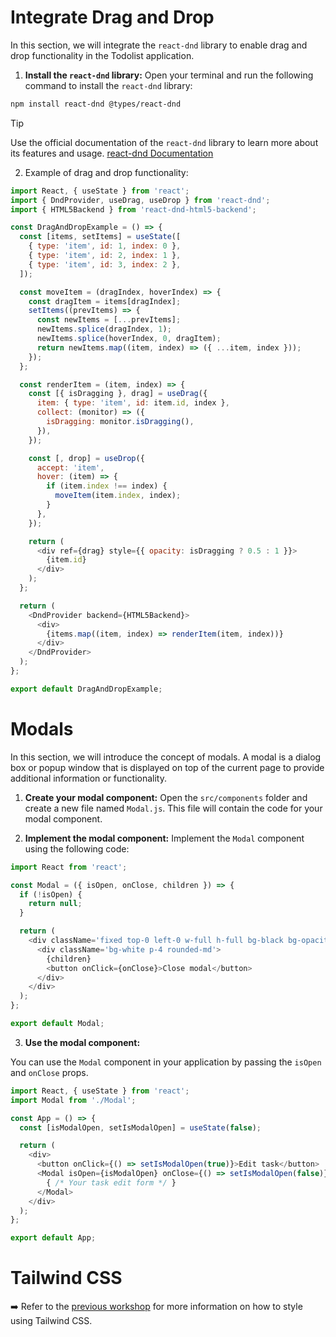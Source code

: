# Integrate Drag and Drop
In this section, we will integrate the `react-dnd` library to enable drag and drop functionality in the Todolist application.

1. **Install the `react-dnd` library:**
Open your terminal and run the following command to install the `react-dnd` library:

```bash
npm install react-dnd @types/react-dnd
```

> [!TIP]
> Use the official documentation of the `react-dnd` library to learn more about its features and usage. [react-dnd Documentation](https://react-dnd.github.io/react-dnd/docs/overview)

2. Example of drag and drop functionality:

```js
import React, { useState } from 'react';
import { DndProvider, useDrag, useDrop } from 'react-dnd';
import { HTML5Backend } from 'react-dnd-html5-backend';

const DragAndDropExample = () => {
  const [items, setItems] = useState([
    { type: 'item', id: 1, index: 0 },
    { type: 'item', id: 2, index: 1 },
    { type: 'item', id: 3, index: 2 },
  ]);

  const moveItem = (dragIndex, hoverIndex) => {
    const dragItem = items[dragIndex];
    setItems((prevItems) => {
      const newItems = [...prevItems];
      newItems.splice(dragIndex, 1);
      newItems.splice(hoverIndex, 0, dragItem);
      return newItems.map((item, index) => ({ ...item, index }));
    });
  };

  const renderItem = (item, index) => {
    const [{ isDragging }, drag] = useDrag({
      item: { type: 'item', id: item.id, index },
      collect: (monitor) => ({
        isDragging: monitor.isDragging(),
      }),
    });

    const [, drop] = useDrop({
      accept: 'item',
      hover: (item) => {
        if (item.index !== index) {
          moveItem(item.index, index);
        }
      },
    });

    return (
      <div ref={drag} style={{ opacity: isDragging ? 0.5 : 1 }}>
        {item.id}
      </div>
    );
  };

  return (
    <DndProvider backend={HTML5Backend}>
      <div>
        {items.map((item, index) => renderItem(item, index))}
      </div>
    </DndProvider>
  );
};

export default DragAndDropExample;

```

# Modals

In this section, we will introduce the concept of modals.
A modal is a dialog box or popup window that is displayed on top of the current page to provide additional information or functionality.

1. **Create your modal component:**
Open the `src/components` folder and create a new file named `Modal.js`. This file will contain the code for your modal component.

2. **Implement the modal component:**
Implement the `Modal` component using the following code:
```js
import React from 'react';

const Modal = ({ isOpen, onClose, children }) => {
  if (!isOpen) {
    return null;
  }

  return (
    <div className='fixed top-0 left-0 w-full h-full bg-black bg-opacity-50 flex items-center justify-center z-50'>
      <div className='bg-white p-4 rounded-md'>
        {children}
        <button onClick={onClose}>Close modal</button>
      </div>
    </div>
  );
};

export default Modal;

```

3. **Use the modal component:**

You can use the `Modal` component in your application by passing the `isOpen` and `onClose` props.

```js
import React, { useState } from 'react';
import Modal from './Modal';

const App = () => {
  const [isModalOpen, setIsModalOpen] = useState(false);

  return (
    <div>
      <button onClick={() => setIsModalOpen(true)}>Edit task</button>
      <Modal isOpen={isModalOpen} onClose={() => setIsModalOpen(false)}>
        { /* Your task edit form */ }
      </Modal>
    </div>
  );
};

export default App;
```

# Tailwind CSS

:arrow_right: Refer to the [previous workshop](../part%201/USEFUL%20RESOURCES.md#how-to-style-using-tailwind-css) for more information on how to style using Tailwind CSS.